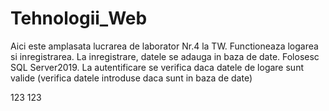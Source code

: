 # Tehnologii_Web
Aici este amplasata lucrarea de laborator Nr.4 la TW.
Functioneaza logarea si inregistrarea.
La inregistrare, datele se adauga in baza de date. Folosesc SQL Server2019.
La autentificare se verifica daca datele de logare sunt valide (verifica datele introduse daca sunt in baza de date)

123 123